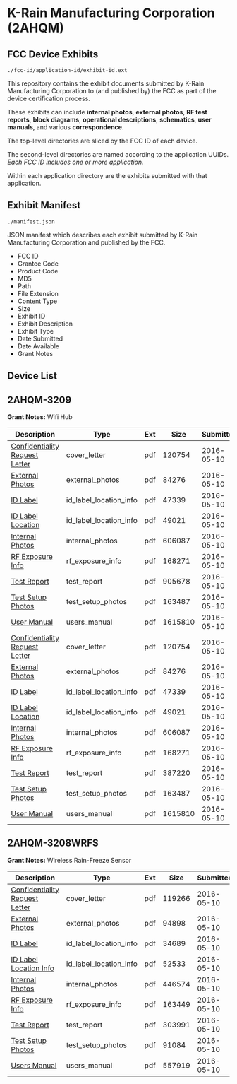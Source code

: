 # K-Rain Manufacturing Corporation (2AHQM)
## FCC Device Exhibits

```
./fcc-id/application-id/exhibit-id.ext
```

This repository contains the exhibit documents submitted by K-Rain Manufacturing Corporation to (and published by) the FCC as part of the device certification process.

These exhibits can include **internal photos**, **external photos**, **RF test reports**, **block diagrams**, **operational descriptions**, **schematics**, **user manuals**, and various **correspondence**.

The top-level directories are sliced by the FCC ID of each device.

The second-level directories are named according to the application UUIDs. *Each FCC ID includes one or more application.*

Within each application directory are the exhibits submitted with that application. 

## Exhibit Manifest

```
./manifest.json
```

JSON manifest which describes each exhibit submitted by K-Rain Manufacturing Corporation and published by the FCC.

- FCC ID
- Grantee Code
- Product Code
- MD5
- Path
- File Extension
- Content Type
- Size
- Exhibit ID
- Exhibit Description
- Exhibit Type
- Date Submitted
- Date Available
- Grant Notes

## Device List
## 2AHQM-3209
**Grant Notes:** Wifi Hub

| Description | Type | Ext | Size | Submitted | Available |
| ----------- | ---- | --- | ---- | --------- | --------- |
| [Confidentiality Request Letter](2AHQM-3209/9f46caa2a5f82baf7bc98b6576d054c7/2984652.pdf) | cover_letter | pdf | 120754 | 2016-05-10 | 2016-05-10 |
| [External Photos](2AHQM-3209/9f46caa2a5f82baf7bc98b6576d054c7/2984654.pdf) | external_photos | pdf | 84276 | 2016-05-10 | 2016-08-10 |
| [ID Label](2AHQM-3209/9f46caa2a5f82baf7bc98b6576d054c7/2984655.pdf) | id_label_location_info | pdf | 47339 | 2016-05-10 | 2016-05-10 |
| [ID Label Location](2AHQM-3209/9f46caa2a5f82baf7bc98b6576d054c7/2984656.pdf) | id_label_location_info | pdf | 49021 | 2016-05-10 | 2016-05-10 |
| [Internal Photos](2AHQM-3209/9f46caa2a5f82baf7bc98b6576d054c7/2984657.pdf) | internal_photos | pdf | 606087 | 2016-05-10 | 2016-08-10 |
| [RF Exposure Info](2AHQM-3209/9f46caa2a5f82baf7bc98b6576d054c7/2984681.pdf) | rf_exposure_info | pdf | 168271 | 2016-05-10 | 2016-05-10 |
| [Test Report](2AHQM-3209/9f46caa2a5f82baf7bc98b6576d054c7/2984683.pdf) | test_report | pdf | 905678 | 2016-05-10 | 2016-05-10 |
| [Test Setup Photos](2AHQM-3209/9f46caa2a5f82baf7bc98b6576d054c7/2984661.pdf) | test_setup_photos | pdf | 163487 | 2016-05-10 | 2016-08-10 |
| [User Manual](2AHQM-3209/9f46caa2a5f82baf7bc98b6576d054c7/2984662.pdf) | users_manual | pdf | 1615810 | 2016-05-10 | 2016-08-10 |
| [Confidentiality Request Letter](2AHQM-3209/0aa3032ee9d9823533bee69bc81b3394/2984652.pdf) | cover_letter | pdf | 120754 | 2016-05-10 | 2016-05-10 |
| [External Photos](2AHQM-3209/0aa3032ee9d9823533bee69bc81b3394/2984654.pdf) | external_photos | pdf | 84276 | 2016-05-10 | 2016-08-10 |
| [ID Label](2AHQM-3209/0aa3032ee9d9823533bee69bc81b3394/2984655.pdf) | id_label_location_info | pdf | 47339 | 2016-05-10 | 2016-05-10 |
| [ID Label Location](2AHQM-3209/0aa3032ee9d9823533bee69bc81b3394/2984656.pdf) | id_label_location_info | pdf | 49021 | 2016-05-10 | 2016-05-10 |
| [Internal Photos](2AHQM-3209/0aa3032ee9d9823533bee69bc81b3394/2984657.pdf) | internal_photos | pdf | 606087 | 2016-05-10 | 2016-08-10 |
| [RF Exposure Info](2AHQM-3209/0aa3032ee9d9823533bee69bc81b3394/2984681.pdf) | rf_exposure_info | pdf | 168271 | 2016-05-10 | 2016-05-10 |
| [Test Report](2AHQM-3209/0aa3032ee9d9823533bee69bc81b3394/2984660.pdf) | test_report | pdf | 387220 | 2016-05-10 | 2016-05-10 |
| [Test Setup Photos](2AHQM-3209/0aa3032ee9d9823533bee69bc81b3394/2984661.pdf) | test_setup_photos | pdf | 163487 | 2016-05-10 | 2016-08-10 |
| [User Manual](2AHQM-3209/0aa3032ee9d9823533bee69bc81b3394/2984662.pdf) | users_manual | pdf | 1615810 | 2016-05-10 | 2016-08-10 |
## 2AHQM-3208WRFS
**Grant Notes:** Wireless Rain-Freeze Sensor

| Description | Type | Ext | Size | Submitted | Available |
| ----------- | ---- | --- | ---- | --------- | --------- |
| [Confidentiality Request Letter](2AHQM-3208WRFS/d3ac8f73dde9eca344d33ff8c7f73c69/2984570.pdf) | cover_letter | pdf | 119266 | 2016-05-10 | 2016-05-10 |
| [External Photos](2AHQM-3208WRFS/d3ac8f73dde9eca344d33ff8c7f73c69/2984572.pdf) | external_photos | pdf | 94898 | 2016-05-10 | 2016-08-10 |
| [ID Label](2AHQM-3208WRFS/d3ac8f73dde9eca344d33ff8c7f73c69/2984573.pdf) | id_label_location_info | pdf | 34689 | 2016-05-10 | 2016-05-10 |
| [ID Label Location Info](2AHQM-3208WRFS/d3ac8f73dde9eca344d33ff8c7f73c69/2984574.pdf) | id_label_location_info | pdf | 52533 | 2016-05-10 | 2016-05-10 |
| [Internal Photos](2AHQM-3208WRFS/d3ac8f73dde9eca344d33ff8c7f73c69/2984575.pdf) | internal_photos | pdf | 446574 | 2016-05-10 | 2016-08-10 |
| [RF Exposure Info](2AHQM-3208WRFS/d3ac8f73dde9eca344d33ff8c7f73c69/2984577.pdf) | rf_exposure_info | pdf | 163449 | 2016-05-10 | 2016-05-10 |
| [Test Report](2AHQM-3208WRFS/d3ac8f73dde9eca344d33ff8c7f73c69/2984612.pdf) | test_report | pdf | 303991 | 2016-05-10 | 2016-05-10 |
| [Test Setup Photos](2AHQM-3208WRFS/d3ac8f73dde9eca344d33ff8c7f73c69/2984580.pdf) | test_setup_photos | pdf | 91084 | 2016-05-10 | 2016-08-10 |
| [Users Manual](2AHQM-3208WRFS/d3ac8f73dde9eca344d33ff8c7f73c69/2984581.pdf) | users_manual | pdf | 557919 | 2016-05-10 | 2016-08-10 |
